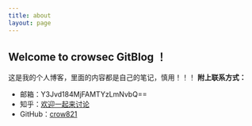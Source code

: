 ```yaml
---
title: about
layout: page
---
```


Welcome to crowsec GitBlog ！
----------------------------
这是我的个人博客，里面的内容都是自己的笔记，慎用！！！
**附上联系方式：**


 - 邮箱：Y3Jvd184MjFAMTYzLmNvbQ==
 - 知乎：[欢迎一起来讨论][1]
 - GitHub：[crow821][2]


[1]: https://www.zhihu.com
[2]: https://github.com/crow821
